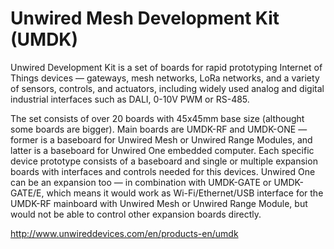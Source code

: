 # Unwired Mesh Development Kit (UMDK)

Unwired Development Kit is a set of boards for rapid prototyping Internet of Things devices — gateways, mesh networks, LoRa networks, and a variety of sensors, controls, and actuators, including widely used analog and digital industrial interfaces such as DALI, 0-10V PWM or RS-485.

The set consists of over 20 boards with 45x45mm base size (althought some boards are bigger). Main boards are UMDK-RF and UMDK-ONE — former is a baseboard for Unwired Mesh or Unwired Range Modules, and latter is a baseboard for Unwired One embedded computer. Each specific device prototype consists of a baseboard and single or multiple expansion boards with interfaces and controls needed for this devices. Unwired One can be an expansion too — in combination with UMDK-GATE or UMDK-GATE/E, which means it would work as Wi-Fi/Ethernet/USB interface for the UMDK-RF mainboard with Unwired Mesh or Unwired Range Module, but would not be able to control other expansion boards directly.

http://www.unwireddevices.com/en/products-en/umdk
